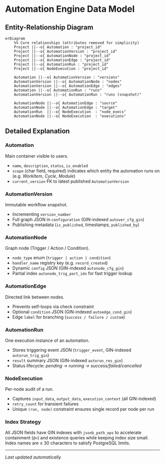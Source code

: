 # Automation Engine Data Model

## Entity-Relationship Diagram

```mermaid
erDiagram
    %% Core relationships (attributes removed for simplicity)
    Project ||--o{ Automation : "project_id"
    Project ||--o{ AutomationVersion : "project_id"
    Project ||--o{ AutomationNode : "project_id"
    Project ||--o{ AutomationEdge : "project_id"
    Project ||--o{ AutomationRun : "project_id"
    Project ||--o{ NodeExecution : "project_id"

    Automation ||--o{ AutomationVersion : "versions"
    AutomationVersion ||--o{ AutomationNode : "nodes"
    AutomationVersion ||--o{ AutomationEdge : "edges"
    Automation ||--o{ AutomationRun : "runs"
    AutomationVersion ||--o{ AutomationRun : "runs (snapshot)"

    AutomationNode ||--o{ AutomationEdge : "source"
    AutomationNode ||--o{ AutomationEdge : "target"
    AutomationRun  ||--o{ NodeExecution  : "node_execs"
    AutomationNode ||--o{ NodeExecution  : "executions"
```

## Detailed Explanation

### Automation

Main container visible to users.

- `name`, `description`, `status`, `is_enabled`
- `scope` (char field, required) indicates which entity the automation runs on (e.g. _WorkItem_, _Cycle_, _Module_)
- `current_version` FK to latest published `AutomationVersion`

### AutomationVersion

Immutable workflow snapshot.

- Incrementing `version_number`
- Full graph JSON in `configuration` (GIN-indexed `autover_cfg_gin`)
- Publishing metadata (`is_published`, timestamps, `published_by`)

### AutomationNode

Graph node (Trigger / Action / Condition).

- `node_type` enum (`trigger | action | condition`)
- `handler_name` registry key (e.g. `record_created`)
- Dynamic `config` JSON (GIN-indexed `autonode_cfg_gin`)
- Partial index `autonode_trig_part_idx` for fast trigger lookup

### AutomationEdge

Directed link between nodes.

- Prevents self-loops via check constraint
- Optional `condition` JSON (GIN-indexed `autoedge_cond_gin`)
- Edge `label` for branching (`success / failure / custom`)

### AutomationRun

One execution instance of an automation.

- Stores triggering event JSON (`trigger_event`, GIN-indexed `autorun_trig_gin`)
- `result` summary JSON (GIN-indexed `autorun_res_gin`)
- Status lifecycle: _pending → running → success/failed/cancelled_

### NodeExecution

Per-node audit of a run.

- Captures `input_data`, `output_data`, `execution_context` (all GIN-indexed)
- `retry_count` for transient failures
- Unique `(run, node)` constraint ensures single record per node per run

### Index Strategy

All JSON fields have GIN indexes with `jsonb_path_ops` to accelerate containment (`@>`) and existence queries while keeping index size small. Index names are ≤ 30 characters to satisfy PostgreSQL limits.

---

_Last updated automatically._
